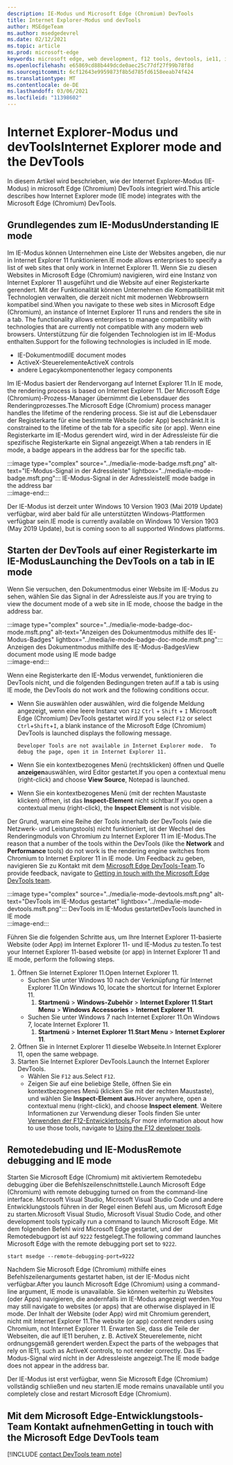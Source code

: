 ```yaml
---
description: IE-Modus und Microsoft Edge (Chromium) DevTools
title: Internet Explorer-Modus und devTools
author: MSEdgeTeam
ms.author: msedgedevrel
ms.date: 02/12/2021
ms.topic: article
ms.prod: microsoft-edge
keywords: microsoft edge, web development, f12 tools, devtools, ie11, internet explorer 11, ie mode
ms.openlocfilehash: e65869cd88b449dcde0aec25c77df27f99b78f8d
ms.sourcegitcommit: 6cf12643e9959873f8b5d785fd6158eeab74f424
ms.translationtype: MT
ms.contentlocale: de-DE
ms.lasthandoff: 03/06/2021
ms.locfileid: "11398602"
---
```

# <a name="internet-explorer-mode-and-the-devtools"></a><span data-ttu-id="d8ce4-104">Internet Explorer-Modus und devTools</span><span class="sxs-lookup"><span data-stu-id="d8ce4-104">Internet Explorer mode and the DevTools</span></span>  

<span data-ttu-id="d8ce4-105">In diesem Artikel wird beschrieben, wie der Internet Explorer-Modus \(IE-Modus\) in microsoft Edge \(Chromium\) DevTools integriert wird.</span><span class="sxs-lookup"><span data-stu-id="d8ce4-105">This article describes how Internet Explorer mode \(IE mode\) integrates with the Microsoft Edge \(Chromium\) DevTools.</span></span>  

## <a name="understanding-ie-mode"></a><span data-ttu-id="d8ce4-106">Grundlegendes zum IE-Modus</span><span class="sxs-lookup"><span data-stu-id="d8ce4-106">Understanding IE mode</span></span>  

<span data-ttu-id="d8ce4-107">Im IE-Modus können Unternehmen eine Liste der Websites angeben, die nur in Internet Explorer 11 funktionieren.</span><span class="sxs-lookup"><span data-stu-id="d8ce4-107">IE mode allows enterprises to specify a list of web sites that only work in Internet Explorer 11.</span></span>  <span data-ttu-id="d8ce4-108">Wenn Sie zu diesen Websites in Microsoft Edge \(Chromium\) navigieren, wird eine Instanz von Internet Explorer 11 ausgeführt und die Website auf einer Registerkarte gerendert.  Mit der Funktionalität können Unternehmen die Kompatibilität mit Technologien verwalten, die derzeit nicht mit modernen Webbrowsern kompatibel sind.</span><span class="sxs-lookup"><span data-stu-id="d8ce4-108">When you navigate to these web sites in Microsoft Edge \(Chromium\), an instance of Internet Explorer 11 runs and renders the site in a tab.  The functionality allows enterprises to manage compatibility with technologies that are currently not compatible with any modern web browsers.</span></span>  <span data-ttu-id="d8ce4-109">Unterstützung für die folgenden Technologien ist im IE-Modus enthalten.</span><span class="sxs-lookup"><span data-stu-id="d8ce4-109">Support for the following technologies is included in IE mode.</span></span>  

*   <span data-ttu-id="d8ce4-110">IE-Dokumentmodi</span><span class="sxs-lookup"><span data-stu-id="d8ce4-110">IE document modes</span></span>  
*   <span data-ttu-id="d8ce4-111">ActiveX-Steuerelemente</span><span class="sxs-lookup"><span data-stu-id="d8ce4-111">ActiveX controls</span></span>  
*   <span data-ttu-id="d8ce4-112">andere Legacykomponenten</span><span class="sxs-lookup"><span data-stu-id="d8ce4-112">other legacy components</span></span>  

<span data-ttu-id="d8ce4-113">Im IE-Modus basiert der Rendervorgang auf Internet Explorer 11.</span><span class="sxs-lookup"><span data-stu-id="d8ce4-113">In IE mode, the rendering process is based on Internet Explorer 11.</span></span>  <span data-ttu-id="d8ce4-114">Der Microsoft Edge \(Chromium\)-Prozess-Manager übernimmt die Lebensdauer des Renderingprozesses.</span><span class="sxs-lookup"><span data-stu-id="d8ce4-114">The Microsoft Edge \(Chromium\) process manager handles the lifetime of the rendering process.</span></span>  <span data-ttu-id="d8ce4-115">Sie ist auf die Lebensdauer der Registerkarte für eine bestimmte Website \(oder App\) beschränkt.</span><span class="sxs-lookup"><span data-stu-id="d8ce4-115">It is constrained to the lifetime of the tab for a specific site \(or app\).</span></span>  <span data-ttu-id="d8ce4-116">Wenn eine Registerkarte im IE-Modus gerendert wird, wird in der Adressleiste für die spezifische Registerkarte ein Signal angezeigt.</span><span class="sxs-lookup"><span data-stu-id="d8ce4-116">When a tab renders in IE mode, a badge appears in the address bar for the specific tab.</span></span>  

:::image type="complex" source="../media/ie-mode-badge.msft.png" alt-text="IE-Modus-Signal in der Adressleiste" lightbox="../media/ie-mode-badge.msft.png":::
   <span data-ttu-id="d8ce4-118">IE-Modus-Signal in der Adressleiste</span><span class="sxs-lookup"><span data-stu-id="d8ce4-118">IE mode badge in the address bar</span></span>  
:::image-end:::  

<span data-ttu-id="d8ce4-119">Der IE-Modus ist derzeit unter Windows 10 Version 1903 \(Mai 2019 Update\) verfügbar, wird aber bald für alle unterstützten Windows-Plattformen verfügbar sein.</span><span class="sxs-lookup"><span data-stu-id="d8ce4-119">IE mode is currently available on Windows 10 Version 1903 \(May 2019 Update\), but is coming soon to all supported Windows platforms.</span></span>  

## <a name="launching-the-devtools-on-a-tab-in-ie-mode"></a><span data-ttu-id="d8ce4-120">Starten der DevTools auf einer Registerkarte im IE-Modus</span><span class="sxs-lookup"><span data-stu-id="d8ce4-120">Launching the DevTools on a tab in IE mode</span></span>  

<span data-ttu-id="d8ce4-121">Wenn Sie versuchen, den Dokumentmodus einer Website im IE-Modus zu sehen, wählen Sie das Signal in der Adressleiste aus.</span><span class="sxs-lookup"><span data-stu-id="d8ce4-121">If you are trying to view the document mode of a web site in IE mode, choose the badge in the address bar.</span></span>  

:::image type="complex" source="../media/ie-mode-badge-doc-mode.msft.png" alt-text="Anzeigen des Dokumentmodus mithilfe des IE-Modus-Badges" lightbox="../media/ie-mode-badge-doc-mode.msft.png":::
   <span data-ttu-id="d8ce4-123">Anzeigen des Dokumentmodus mithilfe des IE-Modus-Badges</span><span class="sxs-lookup"><span data-stu-id="d8ce4-123">View document mode using IE mode badge</span></span>  
:::image-end:::  

<span data-ttu-id="d8ce4-124">Wenn eine Registerkarte den IE-Modus verwendet, funktionieren die DevTools nicht, und die folgenden Bedingungen treten auf.</span><span class="sxs-lookup"><span data-stu-id="d8ce4-124">If a tab is using IE mode, the DevTools do not work and the following conditions occur.</span></span>

*   <span data-ttu-id="d8ce4-125">Wenn Sie auswählen oder auswählen, wird die folgende Meldung angezeigt, wenn eine leere Instanz von `F12` `Ctrl` + `Shift` + `I` Microsoft Edge \(Chromium\) DevTools gestartet wird.</span><span class="sxs-lookup"><span data-stu-id="d8ce4-125">If you select `F12` or select `Ctrl`+`Shift`+`I`, a blank instance of the Microsoft Edge \(Chromium\) DevTools is launched displays the following message.</span></span>  
    
    ```text
    Developer Tools are not available in Internet Explorer mode.  To debug the page, open it in Internet Explorer 11.
    ```  
    
*   <span data-ttu-id="d8ce4-126">Wenn Sie ein kontextbezogenes Menü \(rechtsklicken\) öffnen und Quelle **anzeigen**auswählen, wird Editor gestartet.</span><span class="sxs-lookup"><span data-stu-id="d8ce4-126">If you open a contextual menu \(right-click\) and choose **View Source**, Notepad is launched.</span></span>  
*   <span data-ttu-id="d8ce4-127">Wenn Sie ein kontextbezogenes Menü \(mit der rechten Maustaste klicken\) öffnen, ist das **Inspect-Element** nicht sichtbar.</span><span class="sxs-lookup"><span data-stu-id="d8ce4-127">If you open a contextual menu \(right-click\), the **Inspect Element** is not visible.</span></span>  

<span data-ttu-id="d8ce4-128">Der Grund, warum eine Reihe der Tools innerhalb  der  DevTools \(wie die Netzwerk- und Leistungstools\) nicht funktioniert, ist der Wechsel des Renderingmoduls von Chromium zu Internet Explorer 11 im IE-Modus.</span><span class="sxs-lookup"><span data-stu-id="d8ce4-128">The reason that a number of the tools within the DevTools \(like the **Network** and **Performance** tools\) do not work is the rendering engine switches from Chromium to Internet Explorer 11 in IE mode.</span></span>  <span data-ttu-id="d8ce4-129">Um Feedback zu geben, navigieren Sie zu Kontakt mit dem [Microsoft Edge DevTools-Team](#getting-in-touch-with-the-microsoft-edge-devtools-team).</span><span class="sxs-lookup"><span data-stu-id="d8ce4-129">To provide feedback, navigate to [Getting in touch with the Microsoft Edge DevTools team](#getting-in-touch-with-the-microsoft-edge-devtools-team).</span></span>  

:::image type="complex" source="../media/ie-mode-devtools.msft.png" alt-text="DevTools im IE-Modus gestartet" lightbox="../media/ie-mode-devtools.msft.png":::
   <span data-ttu-id="d8ce4-131">DevTools im IE-Modus gestartet</span><span class="sxs-lookup"><span data-stu-id="d8ce4-131">DevTools launched in IE mode</span></span>  
:::image-end:::  

<span data-ttu-id="d8ce4-132">Führen Sie die folgenden Schritte aus, um Ihre Internet Explorer 11-basierte Website \(oder App\) im Internet Explorer 11- und IE-Modus zu testen.</span><span class="sxs-lookup"><span data-stu-id="d8ce4-132">To test your Internet Explorer 11-based website \(or app\) in Internet Explorer 11 and IE mode, perform the following steps.</span></span>  

1.  <span data-ttu-id="d8ce4-133">Öffnen Sie Internet Explorer 11.</span><span class="sxs-lookup"><span data-stu-id="d8ce4-133">Open Internet Explorer 11.</span></span>  
    *   <span data-ttu-id="d8ce4-134">Suchen Sie unter Windows 10 nach der Verknüpfung für Internet Explorer 11.</span><span class="sxs-lookup"><span data-stu-id="d8ce4-134">On Windows 10, locate the shortcut for Internet Explorer 11.</span></span>
        1.  <span data-ttu-id="d8ce4-135">**Startmenü**  >  **Windows-Zubehör**  >  **Internet Explorer 11**.</span><span class="sxs-lookup"><span data-stu-id="d8ce4-135">**Start Menu** > **Windows Accessories** > **Internet Explorer 11**.</span></span>  
    *   <span data-ttu-id="d8ce4-136">Suchen Sie unter Windows 7 nach Internet Explorer 11.</span><span class="sxs-lookup"><span data-stu-id="d8ce4-136">On Windows 7, locate Internet Explorer 11.</span></span>
        1.  <span data-ttu-id="d8ce4-137">**Startmenü**  >  **Internet Explorer 11**.</span><span class="sxs-lookup"><span data-stu-id="d8ce4-137">**Start Menu** > **Internet Explorer 11**.</span></span>  
1.  <span data-ttu-id="d8ce4-138">Öffnen Sie in Internet Explorer 11 dieselbe Webseite.</span><span class="sxs-lookup"><span data-stu-id="d8ce4-138">In Internet Explorer 11, open the same webpage.</span></span>  
1.  <span data-ttu-id="d8ce4-139">Starten Sie Internet Explorer DevTools.</span><span class="sxs-lookup"><span data-stu-id="d8ce4-139">Launch the Internet Explorer DevTools.</span></span>  
    *   <span data-ttu-id="d8ce4-140">Wählen Sie `F12` aus.</span><span class="sxs-lookup"><span data-stu-id="d8ce4-140">Select `F12`.</span></span>  
    *   <span data-ttu-id="d8ce4-141">Zeigen Sie auf eine beliebige Stelle, öffnen Sie ein kontextbezogenes Menü \(klicken Sie mit der rechten Maustaste\), und wählen Sie **Inspect-Element aus.**</span><span class="sxs-lookup"><span data-stu-id="d8ce4-141">Hover anywhere, open a contextual menu \(right-click\), and choose **Inspect element**.</span></span>  <span data-ttu-id="d8ce4-142">Weitere Informationen zur Verwendung dieser Tools finden Sie unter [Verwenden der F12-Entwicklertools.][PreviousVersionsWindowsInternetExplorerDeveloperSamplesbg182326]</span><span class="sxs-lookup"><span data-stu-id="d8ce4-142">For more information about how to use those tools, navigate to [Using the F12 developer tools][PreviousVersionsWindowsInternetExplorerDeveloperSamplesbg182326].</span></span>  

## <a name="remote-debugging-and-ie-mode"></a><span data-ttu-id="d8ce4-143">Remotedebuding und IE-Modus</span><span class="sxs-lookup"><span data-stu-id="d8ce4-143">Remote debugging and IE mode</span></span>  

<span data-ttu-id="d8ce4-144">Starten Sie Microsoft Edge \(Chromium\) mit aktiviertem Remotedebu debugging über die Befehlszeilenschnittstelle.</span><span class="sxs-lookup"><span data-stu-id="d8ce4-144">Launch Microsoft Edge \(Chromium\) with remote debugging turned on from the command-line interface.</span></span>  <span data-ttu-id="d8ce4-145">Microsoft Visual Studio, Microsoft Visual Studio Code und andere Entwicklungstools führen in der Regel einen Befehl aus, um Microsoft Edge zu starten.</span><span class="sxs-lookup"><span data-stu-id="d8ce4-145">Microsoft Visual Studio, Microsoft Visual Studio Code, and other development tools typically run a command to launch Microsoft Edge.</span></span>  <span data-ttu-id="d8ce4-146">Mit dem folgenden Befehl wird Microsoft Edge gestartet, und der Remotedebugport ist auf `9222` festgelegt.</span><span class="sxs-lookup"><span data-stu-id="d8ce4-146">The following command launches Microsoft Edge with the remote debugging port set to `9222`.</span></span>  

```shell
start msedge --remote-debugging-port=9222
```  

<span data-ttu-id="d8ce4-147">Nachdem Sie Microsoft Edge \(Chromium\) mithilfe eines Befehlszeilenarguments gestartet haben, ist der IE-Modus nicht verfügbar.</span><span class="sxs-lookup"><span data-stu-id="d8ce4-147">After you launch Microsoft Edge \(Chromium\) using a command-line argument, IE mode is unavailable.</span></span>  <span data-ttu-id="d8ce4-148">Sie können weiterhin zu Websites \(oder Apps\) navigieren, die andernfalls im IE-Modus angezeigt werden.</span><span class="sxs-lookup"><span data-stu-id="d8ce4-148">You may still navigate to websites \(or apps\) that are otherwise displayed in IE mode.</span></span>  <span data-ttu-id="d8ce4-149">Der Inhalt der Website \(oder App\) wird mit Chromium gerendert, nicht mit Internet Explorer 11.</span><span class="sxs-lookup"><span data-stu-id="d8ce4-149">The website \(or app\) content renders using Chromium, not Internet Explorer 11.</span></span>  <span data-ttu-id="d8ce4-150">Erwarten Sie, dass die Teile der Webseiten, die auf IE11 beruhen, z. B. ActiveX Steuerelemente, nicht ordnungsgemäß gerendert werden.</span><span class="sxs-lookup"><span data-stu-id="d8ce4-150">Expect the parts of the webpages that rely on IE11, such as ActiveX controls, to not render correctly.</span></span>  <span data-ttu-id="d8ce4-151">Das IE-Modus-Signal wird nicht in der Adressleiste angezeigt.</span><span class="sxs-lookup"><span data-stu-id="d8ce4-151">The IE mode badge does not appear in the address bar.</span></span>  

<span data-ttu-id="d8ce4-152">Der IE-Modus ist erst verfügbar, wenn Sie Microsoft Edge \(Chromium\) vollständig schließen und neu starten.</span><span class="sxs-lookup"><span data-stu-id="d8ce4-152">IE mode remains unavailable until you completely close and restart Microsoft Edge \(Chromium\).</span></span>  

## <a name="getting-in-touch-with-the-microsoft-edge-devtools-team"></a><span data-ttu-id="d8ce4-153">Mit dem Microsoft Edge-Entwicklungstools-Team Kontakt aufnehmen</span><span class="sxs-lookup"><span data-stu-id="d8ce4-153">Getting in touch with the Microsoft Edge DevTools team</span></span>  

[!INCLUDE [contact DevTools team note](../includes/contact-devtools-team-note.md)]  

<!-- links -->  

[PreviousVersionsWindowsInternetExplorerDeveloperSamplesbg182326]: /previous-versions/windows/internet-explorer/ie-developer/samples/bg182326(v%3dvs.85) "Verwenden der F12-Entwicklertools | Microsoft Docs"  
